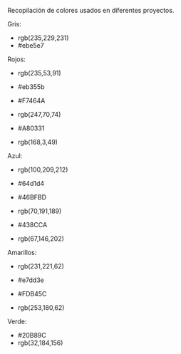 Recopilación de colores usados en diferentes proyectos.

Gris:
- rgb(235,229,231)
- #ebe5e7

Rojos:
- rgb(235,53,91)
- #eb355b

- #F7464A
- rgb(247,70,74)

- #A80331
- rgb(168,3,49)

Azul:
- rgb(100,209,212)
- #64d1d4

- #46BFBD
- rgb(70,191,189)

- #438CCA
- rgb(67,146,202)

Amarillos:
- rgb(231,221,62)
- #e7dd3e

- #FDB45C
- rgb(253,180,62)

Verde:
- #20B89C
- rgb(32,184,156)